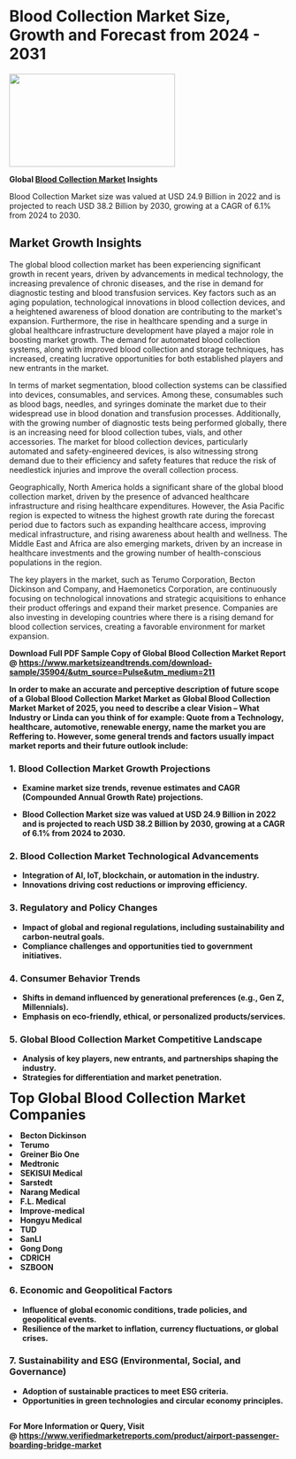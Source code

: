 <H1>Blood Collection Market Size, Growth and Forecast from 2024 - 2031</H1><img class="aligncenter size-medium wp-image-584254" src="https://thirdeyenews.in/wp-content/uploads/2024/09/Global-Market-Research-300x168.jpeg" alt="" width="300" height="168" /><p><strong>Global&nbsp;<a href="https://www.marketsizeandtrends.com/download-sample/35904/&amp;utm_source=Pulse&amp;utm_medium=211">Blood Collection Market</a> Insights</strong></p><p>Blood Collection Market size was valued at USD 24.9 Billion in 2022 and is projected to reach USD 38.2 Billion by 2030, growing at a CAGR of 6.1% from 2024 to 2030.</p><p><h2>Market Growth Insights</h2> <p>The global blood collection market has been experiencing significant growth in recent years, driven by advancements in medical technology, the increasing prevalence of chronic diseases, and the rise in demand for diagnostic testing and blood transfusion services. Key factors such as an aging population, technological innovations in blood collection devices, and a heightened awareness of blood donation are contributing to the market's expansion. Furthermore, the rise in healthcare spending and a surge in global healthcare infrastructure development have played a major role in boosting market growth. The demand for automated blood collection systems, along with improved blood collection and storage techniques, has increased, creating lucrative opportunities for both established players and new entrants in the market.</p> <p><strong></strong></p> <p>In terms of market segmentation, blood collection systems can be classified into devices, consumables, and services. Among these, consumables such as blood bags, needles, and syringes dominate the market due to their widespread use in blood donation and transfusion processes. Additionally, with the growing number of diagnostic tests being performed globally, there is an increasing need for blood collection tubes, vials, and other accessories. The market for blood collection devices, particularly automated and safety-engineered devices, is also witnessing strong demand due to their efficiency and safety features that reduce the risk of needlestick injuries and improve the overall collection process.</p> <p>Geographically, North America holds a significant share of the global blood collection market, driven by the presence of advanced healthcare infrastructure and rising healthcare expenditures. However, the Asia Pacific region is expected to witness the highest growth rate during the forecast period due to factors such as expanding healthcare access, improving medical infrastructure, and rising awareness about health and wellness. The Middle East and Africa are also emerging markets, driven by an increase in healthcare investments and the growing number of health-conscious populations in the region.</p> <p>The key players in the market, such as Terumo Corporation, Becton Dickinson and Company, and Haemonetics Corporation, are continuously focusing on technological innovations and strategic acquisitions to enhance their product offerings and expand their market presence. Companies are also investing in developing countries where there is a rising demand for blood collection services, creating a favorable environment for market expansion.</p> <p><strong></p><p><span class=""><strong>Download Full PDF Sample Copy of Global Blood Collection Market Report</strong> @ <a href="https://www.marketsizeandtrends.com/download-sample/35904/&amp;utm_source=Pulse&amp;utm_medium=211" target="_blank">https://www.marketsizeandtrends.com/download-sample/35904/&amp;utm_source=Pulse&amp;utm_medium=211</a></span></p><p>In order to make an accurate and perceptive description of future scope of a Global&nbsp;Blood Collection Market Market as Global&nbsp;Blood Collection Market Market of 2025, you need to describe a clear Vision &ndash; What Industry or Linda can you think of for example: Quote from a Technology, healthcare, automotive, renewable energy, name the market you are Reffering to. However, some general trends and factors usually impact market reports and their future outlook include:</p><h3>1.&nbsp;<strong>Blood Collection Market Growth Projections</strong></h3><ul><li>Examine market size trends, revenue estimates and CAGR (Compounded Annual Growth Rate) projections.</li><li><p>Blood Collection Market size was valued at USD 24.9 Billion in 2022 and is projected to reach USD 38.2 Billion by 2030, growing at a CAGR of 6.1% from 2024 to 2030.</p></li></ul><h3>2.&nbsp;<strong>Blood Collection Market Technological Advancements</strong></h3><ul><li>Integration of AI, IoT, blockchain, or automation in the industry.</li><li>Innovations driving cost reductions or improving efficiency.</li></ul><h3>3.&nbsp;<strong>Regulatory and Policy Changes</strong></h3><ul><li>Impact of global and regional regulations, including sustainability and carbon-neutral goals.</li><li>Compliance challenges and opportunities tied to government initiatives.</li></ul><h3>4.&nbsp;<strong>Consumer Behavior Trends</strong></h3><ul><li>Shifts in demand influenced by generational preferences (e.g., Gen Z, Millennials).</li><li>Emphasis on eco-friendly, ethical, or personalized products/services.</li></ul><h3>5.&nbsp;<strong>Global Blood Collection Market Competitive Landscape</strong></h3><ul><li>Analysis of key players, new entrants, and partnerships shaping the industry.</li><li>Strategies for differentiation and market penetration.</li></ul><p data-pm-slice="1 1 []"><span style="color: inherit; font-family: inherit; font-size: 25px;">Top Global Blood Collection Market Companies</span></p><div class="" data-test-id=""><p><li>Becton Dickinson</li><li> Terumo</li><li> Greiner Bio One</li><li> Medtronic</li><li> SEKISUI Medical</li><li> Sarstedt</li><li> Narang Medical</li><li> F.L. Medical</li><li> Improve-medical</li><li> Hongyu Medical</li><li> TUD</li><li> SanLI</li><li> Gong Dong</li><li> CDRICH</li><li> SZBOON</li></p></div><h3>6.&nbsp;<strong>Economic and Geopolitical Factors</strong></h3><ul><li>Influence of global economic conditions, trade policies, and geopolitical events.</li><li>Resilience of the market to inflation, currency fluctuations, or global crises.</li></ul><h3>7.&nbsp;<strong>Sustainability and ESG (Environmental, Social, and Governance)</strong></h3><ul><li>Adoption of sustainable practices to meet ESG criteria.</li><li>Opportunities in green technologies and circular economy principles.</li></ul><h2><strong style="font-size: 14px;">For More Information or Query, Visit @&nbsp;</strong><a style="background-color: #ffffff; font-size: 14px;" href="https://www.marketsizeandtrends.com/report/blood-collection-market/" target="_blank">https://www.verifiedmarketreports.com/product/airport-passenger-boarding-bridge-market</a></h2>
